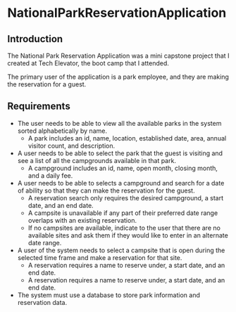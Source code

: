 # NationalParkReservationApplication

## Introduction
The National Park Reservation Application was a mini capstone project that I created at Tech Elevator, the boot camp that I attended.  

The primary user of the application is a park employee, and they are making the reservation for a guest.



## Requirements  
- The user needs to be able to view all the available parks in the system sorted alphabetically by name.
    - A park includes an id, name, location, established date, area, annual visitor count, and description.
- A user needs to be able to select the park that the guest is visiting and see a list of all the campgrounds available in that park.
    - A campground includes an id, name, open month, closing month, and a daily fee.
- A user needs to be able to selects a campground and search for a date of ability so that they can make the reservation for the guest. 
    - A reservation search only requires the desired campground, a start date, and an end date.
    - A campsite is unavailable if any part of their preferred date range overlaps with an existing reservation.
    - If no campsites are available, indicate to the user that there are no available sites and ask them if they would like to enter in an alternate date range.
- A user of the system needs to select a campsite that is open during the selected time frame and make a reservation for that site.
    - A reservation requires a name to reserve under, a start date, and an end date.
    - A reservation requires a name to reserve under, a start date, and an end date.
- The system must use a database to store park information and reservation data. 
